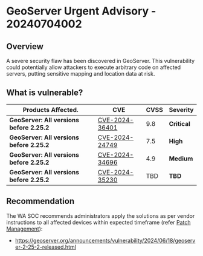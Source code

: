 # GeoServer Urgent Advisory - 20240704002

## Overview

A severe security flaw has been discovered in GeoServer. This vulnerability could potentially allow attackers to execute arbitrary code on affected servers, putting sensitive mapping and location data at risk.

## What is vulnerable?

| Products Affected.  | CVE                                                               | CVSS | Severity     |
| ------------------- | ----------------------------------------------------------------- | ---- | ------------ |
| **GeoServer: All versions before 2.25.2** | [CVE-2024-36401](https://nvd.nist.gov/vuln/detail/CVE-2024-36401) |9.8  | **Critical** |
| **GeoServer: All versions before 2.25.2** | [CVE-2024-24749](https://nvd.nist.gov/vuln/detail/CVE-2024-24749) | 7.5 | **High** |
| **GeoServer: All versions before 2.25.2** | [CVE-2024-34696](https://nvd.nist.gov/vuln/detail/CVE-2024-34696) | 4.9  | **Medium** |
| **GeoServer: All versions before 2.25.2** | [CVE-2024-35230](https://nvd.nist.gov/vuln/detail/CVE-2024-35230) | TBD  | **TBD** |

## Recommendation

The WA SOC recommends administrators apply the solutions as per vendor instructions to all affected devices within expected timeframe (refer [Patch Management](../guidelines/patch-management.md)):

- https://geoserver.org/announcements/vulnerability/2024/06/18/geoserver-2-25-2-released.html